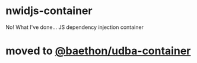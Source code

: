 # nwidjs-container
No! What I've done... JS dependency injection container

# moved to [@baethon/udba-container](https://github.com/baethon/udbajs/tree/master/packages/container)
